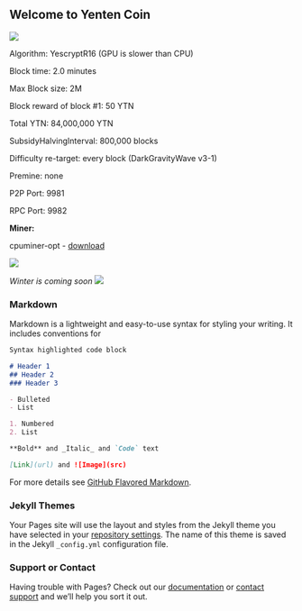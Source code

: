 ## Welcome to Yenten Coin

![]({{site.baseurl}}/aw_yenten.png)

Algorithm: YescryptR16 (GPU is slower than CPU)

Block time: 2.0 minutes 

Max Block size: 2M 

Block reward of block #1: 50 YTN 

Total YTN: 84,000,000 YTN 

SubsidyHalvingInterval: 800,000 blocks 

Difficulty re-target: every block (DarkGravityWave v3-1) 

Premine: none 

P2P Port: 9981 

RPC Port: 9982

**Miner:**

cpuminer-opt - [download](https://github.com/JayDDee/cpuminer-opt/releases)

![]({{site.baseurl}}/yenten_countach.png)

_Winter is coming soon_
![]({{site.baseurl}}/yentten.png)

### Markdown

Markdown is a lightweight and easy-to-use syntax for styling your writing. It includes conventions for

```markdown
Syntax highlighted code block

# Header 1
## Header 2
### Header 3

- Bulleted
- List

1. Numbered
2. List

**Bold** and _Italic_ and `Code` text

[Link](url) and ![Image](src)
```

For more details see [GitHub Flavored Markdown](https://guides.github.com/features/mastering-markdown/).

### Jekyll Themes

Your Pages site will use the layout and styles from the Jekyll theme you have selected in your [repository settings](https://github.com/yentencoin/site/settings). The name of this theme is saved in the Jekyll `_config.yml` configuration file.

### Support or Contact

Having trouble with Pages? Check out our [documentation](https://help.github.com/categories/github-pages-basics/) or [contact support](https://github.com/contact) and we’ll help you sort it out.
